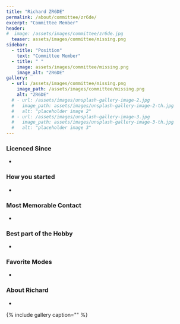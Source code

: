 ```yaml
---
title: "Richard ZR6DE"
permalink: /about/committee/zr6de/
excerpt: "Committee Member"
header:
#  image: /assets/images/committee/zr6de.jpg
  teaser: assets/images/committee/missing.png
sidebar:
  - title: "Position"
    text: "Committee Member"
  - title: " "
    image: assets/images/committee/missing.png
    image_alt: "ZR6DE"
gallery:
  - url: /assets/images/committee/missing.png
    image_path: /assets/images/committee/missing.png
    alt: "ZR6DE"
  # - url: /assets/images/unsplash-gallery-image-2.jpg
  #   image_path: assets/images/unsplash-gallery-image-2-th.jpg
  #   alt: "placeholder image 2"
  # - url: /assets/images/unsplash-gallery-image-3.jpg
  #   image_path: assets/images/unsplash-gallery-image-3-th.jpg
  #   alt: "placeholder image 3"
---
```


### Licenced Since
-

### How you started
-

### Most Memorable Contact
-

### Best part of the Hobby
-

### Favorite Modes
-

### About Richard 
-


{% include gallery caption="" %}
